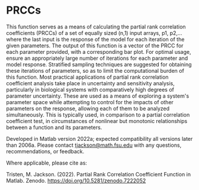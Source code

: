 # PRCCs
This function serves as a means of calculating the partial rank correlation coefficients (PRCCs) of a set of equally sized (n,1) input arrays, p1, p2,... where the last input is the response of the model for each iteration of the given parameters. The output of this function is a vector of the PRCC for each parameter provided, with a corresponding bar plot. For optimal usage, ensure an appropriately large number of iterations for each parameter and model response. Stratified sampling techniques are suggested for obtaining these iterations of parameters, so as to limit the computational burden of this function. Most practical applications of partial rank correlation coefficient analysis take place in uncertainty and sensitivity analysis, particularly in biological systems with comparatively high degrees of parameter uncertainty. These are used as a means of exploring a system's parameter space while attempting to control for the impacts of other parameters on the response, allowing each of them to be analyzed simultaneously. This is typically used, in comparison to a partial correlation coefficient test, in circumstances of nonlinear but monotonic relationships between a function and its parameters.

Developed in Matlab version 2022a; expected compatibility all versions later than 2006a. Please contact tjackson@math.fsu.edu with any questions, recommendations, or feedback.

Where applicable, please cite as:

Tristen, M. Jackson. (2022). Partial Rank Correlation Coefficient Function in Matlab. Zenodo. https://doi.org/10.5281/zenodo.7222052
